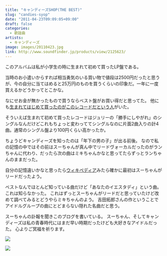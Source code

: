 ```yaml
---
title: "キャンディーズSHOP(THE BEST)"
slug: "candies-syop"
date: "2011-04-23T09:09:05+09:00"
draft: false
categories: 
  - 歌謡曲
artists:
  - キャンディーズ
image: images/20110423.jpg
link: http://www.soundfinder.jp/products/view/2125623/
---
```

このアルバムは私が小学生の時に生まれて初めて買ったLP盤である。
<!--more-->
当時のお小遣いからすれば相当勇気のいる買い物で値段は2500円だったと思うが、今の自分に当てはめると25万円のものを買うくらいの印象だ。一年に一度買えるかどうかってとこかな。 

なにせお金が無かったもので買うならベスト盤がお買い得だと思ってた。 他にも[生まれてはじめて買ったのがこのレコードだという人](http://www.geocities.jp/peepooblue/candies2.html)がいた。 

そういえば生まれて初めて買ったレコードはジュリーの「勝手にしやがれ」のシングルなんだけどこれもちょっと変わっててシングルなのに片面2曲入りの計4曲。通常のシングル盤より100円くらい高かったか。

ちょうどキャンディーズを知ったのは「年下の男の子」が出る前後。 
なので私の記憶の中ではその前はスーちゃんが真ん中でリードヴォーカルだったのがランちゃんに代わり、だったら次の曲はミキちゃんかなと思ってたらずっとランちゃんのままだった。 

自分の記憶違いかなと思ったら[ウィキペディア](http://ja.wikipedia.org/wiki/%E3%81%AA%E3%81%BF%E3%81%A0%E3%81%AE%E5%AD%A3%E7%AF%80_%28%E3%82%AD%E3%83%A3%E3%83%B3%E3%83%87%E3%82%A3%E3%83%BC%E3%82%BA%E3%81%AE%E6%9B%B2%29)みたら確かに最初はスーちゃんがリードだったよう。 

ベストなんでほとんど知っている曲だけど「あなたのイエスタディ」という曲。これは知らなかった。 これはずっとスーちゃんがリードだと思っていたけど改めて調べてみるとどうやらミキちゃんのよう。 吉田拓郎さんの作ということでアイドルグループの曲にとどまらない隠れた名曲だと思う。 

スーちゃんの訃報を聞きこのブログを書いている。
スーちゃん、そしてキャンディーズは私の青春時代にはまだ早い時期だったけども大好きなアイドルだった。 心よりご冥福を祈ります。

![](/images/20110423a.jpg)

![](/images/20110423b.jpg)
